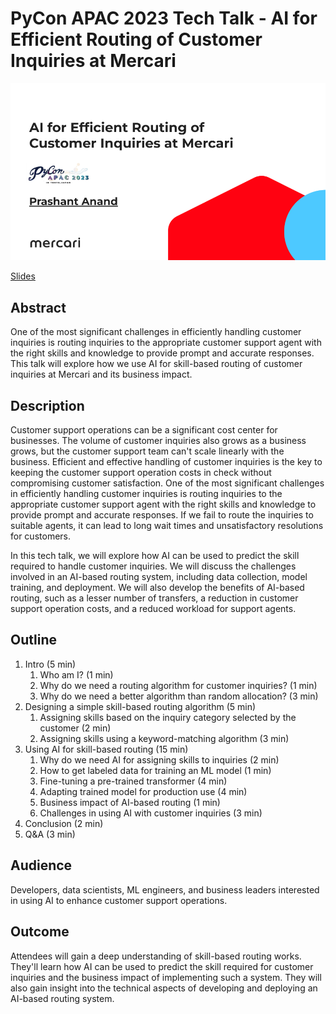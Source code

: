 # PyCon APAC 2023 Tech Talk - AI for Efficient Routing of Customer Inquiries at Mercari

![title slide](images/first-slide.png)

[Slides](./pycon-apac-2023-tech-talk-prashant-anand.pdf)

## Abstract

One of the most significant challenges in efficiently handling customer inquiries is routing inquiries to the appropriate customer support agent with the right skills and knowledge to provide prompt and accurate responses. This talk will explore how we use AI for skill-based routing of customer inquiries at Mercari and its business impact.

## Description

Customer support operations can be a significant cost center for businesses. The volume of customer inquiries also grows as a business grows, but the customer support team can't scale linearly with the business. Efficient and effective handling of customer inquiries is the key to keeping the customer support operation costs in check without compromising customer satisfaction. One of the most significant challenges in efficiently handling customer inquiries is routing inquiries to the appropriate customer support agent with the right skills and knowledge to provide prompt and accurate responses. If we fail to route the inquiries to suitable agents, it can lead to long wait times and unsatisfactory resolutions for customers.

In this tech talk, we will explore how AI can be used to predict the skill required to handle customer inquiries. We will discuss the challenges involved in an AI-based routing system, including data collection, model training, and deployment. We will also develop the benefits of AI-based routing, such as a lesser number of transfers, a reduction in customer support operation costs, and a reduced workload for support agents.

## Outline

1. Intro (5 min)
   1. Who am I? (1 min)
   2. Why do we need a routing algorithm for customer inquiries? (1 min)
   3. Why do we need a better algorithm than random allocation? (3 min)
2. Designing a simple skill-based routing algorithm (5 min)
   1. Assigning skills based on the inquiry category selected by the customer (2 min)
   2. Assigning skills using a keyword-matching algorithm (3 min)
3. Using AI for skill-based routing (15 min)
   1. Why do we need AI for assigning skills to inquiries (2 min)
   2. How to get labeled data for training an ML model (1 min)
   3. Fine-tuning a pre-trained transformer (4 min)
   4. Adapting trained model for production use (4 min)
   5. Business impact of AI-based routing (1 min)
   6. Challenges in using AI with customer inquiries (3 min)
4. Conclusion (2 min)
5. Q&A (3 min)

## Audience

Developers, data scientists, ML engineers, and business leaders interested in using AI to enhance customer support operations.

## Outcome

Attendees will gain a deep understanding of skill-based routing works. They'll learn how AI can be used to predict the skill required for customer inquiries and the business impact of implementing such a system. They will also gain insight into the technical aspects of developing and deploying an AI-based routing system.
